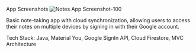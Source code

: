 App Screenshots
![Notes App Screenshot-100](https://github.com/abbasabidi85/Notes_App/assets/75479506/5087a025-5bc8-4ed6-b66d-60dadc583d7d)

Basic note-taking app with cloud synchronization, allowing users to access their notes on multiple devices by signing in with their Google account.

Tech Stack: 
Java, 
Material You, 
Google SignIn API, 
Cloud Firestore, 
MVC Architecture 
